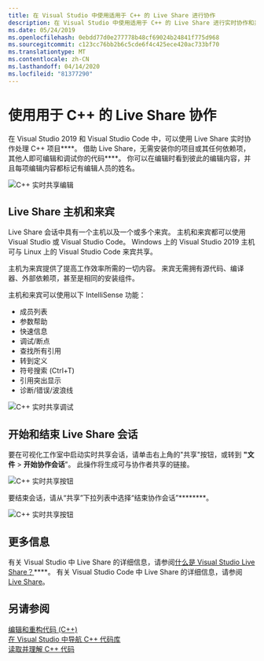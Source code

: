 ```yaml
---
title: 在 Visual Studio 中使用适用于 C++ 的 Live Share 进行协作
description: 在 Visual Studio 中使用适用于 C++ 的 Live Share 进行实时协作和共享代码。
ms.date: 05/24/2019
ms.openlocfilehash: 0ebdd77d0e277778b48cf69024b24841f775d968
ms.sourcegitcommit: c123cc76bb2b6c5cde6f4c425ece420ac733bf70
ms.translationtype: MT
ms.contentlocale: zh-CN
ms.lasthandoff: 04/14/2020
ms.locfileid: "81377290"
---
```

# <a name="collaborate-using-live-share-for-c"></a>使用用于 C++ 的 Live Share 协作

在 Visual Studio 2019 和 Visual Studio Code 中，可以使用 Live Share 实时协作处理 C++ 项目****。 借助 Live Share，无需安装你的项目或其任何依赖项，其他人即可编辑和调试你的代码****。 你可以在编辑时看到彼此的编辑内容，并且每项编辑内容都标记有编辑人员的姓名。

![C&#43;&#43; 实时共享编辑](../ide/media/live-share-edit-cpp.png "实时共享编辑（C++")

## <a name="live-share-host-and-guests"></a>Live Share 主机和来宾

Live Share 会话中具有一个主机以及一个或多个来宾。 主机和来宾都可以使用 Visual Studio 或 Visual Studio Code。 Windows 上的 Visual Studio 2019 主机可与 Linux 上的 Visual Studio Code 来宾共享。

主机为来宾提供了提高工作效率所需的一切内容。 来宾无需拥有源代码、编译器、外部依赖项，甚至是相同的安装组件。

主机和来宾可以使用以下 IntelliSense 功能：

- 成员列表
- 参数帮助
- 快速信息
- 调试/断点
- 查找所有引用
- 转到定义
- 符号搜索 (Ctrl+T)
- 引用突出显示
- 诊断/错误/波浪线

![C&#43;&#43; 实时共享调试](../ide/media/live-share-debug-cpp.png "实时共享调试（C++")

## <a name="start-and-end-a-live-share-session"></a>开始和结束 Live Share 会话

要在可视化工作室中启动实时共享会话，请单击右上角的"共享"按钮，或转到 **"文件** > **开始协作会话**"。 此操作将生成可与协作者共享的链接。

![C&#43;&#43; 实时共享按钮](../ide/media/live-share-button-cpp.png "实时共享按钮")

要结束会话，请从“共享”下拉列表中选择“结束协作会话”********。

![C&#43;&#43; 实时共享按钮](../ide/media/live-share-end-session-cpp.png "实时共享按钮")

## <a name="for-more-information"></a>更多信息

有关 Visual Studio 中 Live Share 的详细信息，请参阅[什么是 Visual Studio Live Share？](/visualstudio/liveshare/)****。 有关 Visual Studio Code 中 Live Share 的详细信息，请参阅 [Live Share](https://marketplace.visualstudio.com/items?itemName=ms-vsliveshare.vsliveshare)。

## <a name="see-also"></a>另请参阅

[编辑和重构代码 (C++)](writing-and-refactoring-code-cpp.md)</br>
[在 Visual Studio 中导航 C++ 代码库](navigate-code-cpp.md)</br>
[读取并理解 C++ 代码](read-and-understand-code-cpp.md)</br>
